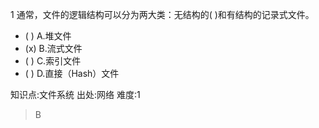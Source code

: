 1
通常，文件的逻辑结构可以分为两大类：无结构的( )和有结构的记录式文件。
- ( ) A.堆文件
- (x) B.流式文件
- ( ) C.索引文件
- ( ) D.直接（Hash）文件

知识点:文件系统
出处:网络
难度:1
> B
